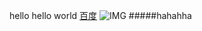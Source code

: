hello
<h>hello world</h>
<a href="www.baidu.com">百度</a>
![IMG](/blob/master/src/images/111.png)
#####hahahha